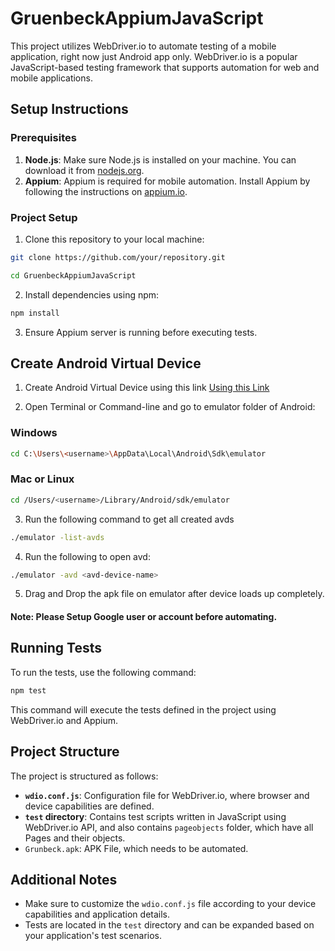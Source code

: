 
# GruenbeckAppiumJavaScript

This project utilizes WebDriver.io to automate testing of a mobile application, right now just Android app only. WebDriver.io is a popular JavaScript-based testing framework that supports automation for web and mobile applications.

## Setup Instructions

### Prerequisites
1. **Node.js**: Make sure Node.js is installed on your machine. You can download it from [nodejs.org](https://nodejs.org/).
2. **Appium**: Appium is required for mobile automation. Install Appium by following the instructions on [appium.io](http://appium.io/).

### Project Setup
1. Clone this repository to your local machine:


```sh
git clone https://github.com/your/repository.git

cd GruenbeckAppiumJavaScript
```

2. Install dependencies using npm:

```sh
npm install
```


3. Ensure Appium server is running before executing tests.



## Create Android Virtual Device

1. Create Android Virtual Device using this link [Using this Link](https://developer.android.com/studio/run/managing-avds) 

2. Open Terminal or Command-line and go to emulator folder of Android:

### Windows

``` sh
cd C:\Users\<username>\AppData\Local\Android\Sdk\emulator
```

### Mac or Linux

``` sh
cd /Users/<username>/Library/Android/sdk/emulator
```

3. Run the following command to get all created avds

``` sh
./emulator -list-avds
```

4. Run the following to open avd:

``` sh
./emulator -avd <avd-device-name>
```

5. Drag and Drop the apk file on emulator after device loads up completely.

#### Note: Please Setup Google user or account before automating.


## Running Tests

To run the tests, use the following command:

```sh
npm test
```

This command will execute the tests defined in the project using WebDriver.io and Appium.

## Project Structure

The project is structured as follows:

- **`wdio.conf.js`**: Configuration file for WebDriver.io, where browser and device capabilities are defined.
- **`test` directory**: Contains test scripts written in JavaScript using WebDriver.io API, and also contains `pageobjects` folder, which have all Pages and their objects.
- `Grunbeck.apk`: APK File, which needs to be automated.

## Additional Notes

- Make sure to customize the `wdio.conf.js` file according to your device capabilities and application details.
- Tests are located in the `test` directory and can be expanded based on your application's test scenarios.

